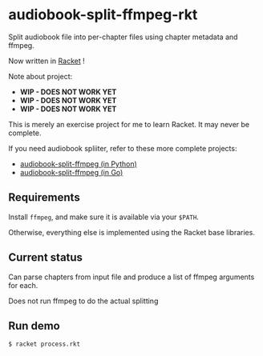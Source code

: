 # audiobook-split-ffmpeg-rkt

Split audiobook file into per-chapter files using chapter metadata and ffmpeg.

Now written in [Racket](https://racket-lang.org/) !

Note about project:
- **WIP - DOES NOT WORK YET**
- **WIP - DOES NOT WORK YET**
- **WIP - DOES NOT WORK YET**

This is merely an exercise project for me to learn Racket. It may never be complete.

If you need audiobook spliiter, refer to these more complete projects:
- [audiobook-split-ffmpeg (in Python)](https://github.com/MawKKe/audiobook-split-ffmpeg)
- [audiobook-split-ffmpeg (in Go)](https://github.com/MawKKe/audiobook-split-ffmpeg-go)

## Requirements

Install `ffmpeg`, and make sure it is available via your `$PATH`.

Otherwise, everything else is implemented using the Racket base libraries.

## Current status

Can parse chapters from input file and produce a list of ffmpeg arguments for each.

Does not run ffmpeg to do the actual splitting

## Run demo

    $ racket process.rkt
